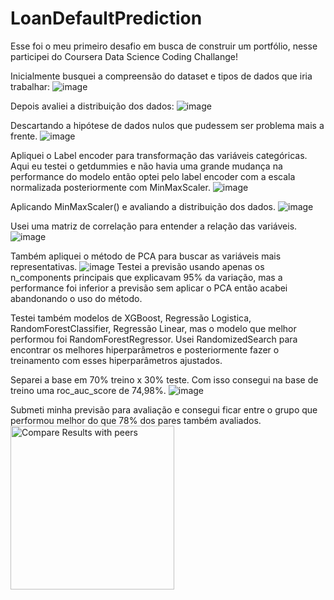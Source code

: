 # LoanDefaultPrediction

Esse foi o meu primeiro desafio em busca de construir um portfólio, nesse participei do Coursera Data Science Coding Challange!

Inicialmente busquei a compreensão do dataset e tipos de dados que iria trabalhar:
![image](https://github.com/Mayconsl94/LoanDefaultPrediction/assets/107588546/d97a46cd-7a93-4327-bd5a-c0872056a2a7)

Depois avaliei a distribuição dos dados:
![image](https://github.com/Mayconsl94/LoanDefaultPrediction/assets/107588546/cf929513-e970-43a8-8a89-6595716182e6)

Descartando a hipótese de dados nulos que pudessem ser problema mais a frente.
![image](https://github.com/Mayconsl94/LoanDefaultPrediction/assets/107588546/9dce3ac9-055e-49f6-bea8-e68bc063cebb)

Apliquei o Label encoder para transformação das variáveis categóricas. Aqui eu testei o getdummies e não havia uma grande mudança na performance do modelo então optei pelo label encoder com a escala normalizada posteriormente com MinMaxScaler.
![image](https://github.com/Mayconsl94/LoanDefaultPrediction/assets/107588546/2b3524f6-c49c-41fb-bdad-8910369237db)

Aplicando MinMaxScaler() e avaliando a distribuição dos dados.
![image](https://github.com/Mayconsl94/LoanDefaultPrediction/assets/107588546/a0e942c3-3fc4-45df-9c42-f247a632af97)

Usei uma matriz de correlação para entender a relação das variáveis. 
![image](https://github.com/Mayconsl94/LoanDefaultPrediction/assets/107588546/0141a832-2f28-4848-8f4e-d56d9effbfc2)

Também apliquei o método de PCA para buscar as variáveis mais representativas.
![image](https://github.com/Mayconsl94/LoanDefaultPrediction/assets/107588546/edab0636-5f4b-4390-a0d1-cb7027415467)
Testei a previsão usando apenas os n_components principais que explicavam 95% da variação, mas a performance foi inferior a previsão sem aplicar o PCA então acabei abandonando o uso do método.

Testei também modelos de XGBoost, Regressão Logistica, RandomForestClassifier, Regressão Linear, mas o modelo que melhor performou foi RandomForestRegressor.
Usei RandomizedSearch para encontrar os melhores hiperparâmetros e posteriormente fazer o treinamento com esses hiperparâmetros ajustados.

Separei a base em 70% treino x 30% teste. Com isso consegui na base de treino uma roc_auc_score de 74,98%.
![image](https://github.com/Mayconsl94/LoanDefaultPrediction/assets/107588546/8e266641-7fc3-46c8-868a-2fb8086653ea)

Submeti minha previsão para avaliação e consegui ficar entre o grupo que performou melhor do que 78% dos pares também avaliados.
<img width="262" alt="Compare Results with peers" src="https://github.com/Mayconsl94/LoanDefaultPrediction/assets/107588546/dff19dcd-e6ee-4359-be67-8bcab967ce79">
